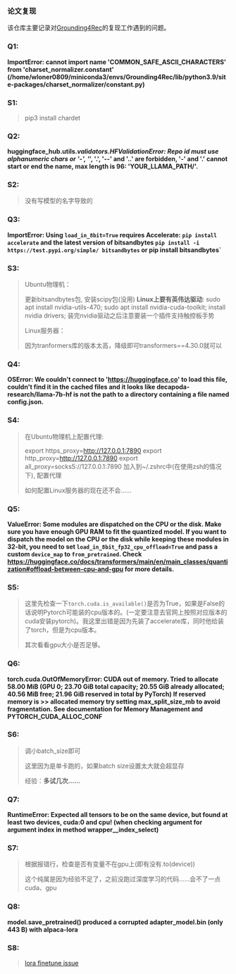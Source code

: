 ### 论文复现

该仓库主要记录对[Grounding4Rec](https://github.com/SAI990323/Grounding4Rec)的复现工作遇到的问题。

### Q1:

**ImportError: cannot import name 'COMMON_SAFE_ASCII_CHARACTERS' from 'charset_normalizer.constant'  (/home/wloner0809/miniconda3/envs/Grounding4Rec/lib/python3.9/site-packages/charset_normalizer/constant.py)**

### S1:

> pip3 install chardet

### Q2:

**huggingface_hub.utils._validators.HFValidationError: Repo id must use alphanumeric chars or '-', '_', '.', '--' and '..' are forbidden, '-' and '.' cannot start or end the name, max length is 96: 'YOUR_LLAMA_PATH/'.**

### S2:

> 没有写模型的名字导致的

### Q3:

**ImportError: Using `load_in_8bit=True` requires Accelerate: `pip install accelerate` and the latest version of bitsandbytes `pip install -i https://test.pypi.org/simple/ bitsandbytes` or pip install bitsandbytes`**

### S3:

> Ubuntu物理机：
>
> 更新bitsandbytes包, 安装scipy包(没用)
> **Linux上要有英伟达驱动**: sudo apt install nvidia-utils-470; sudo apt install nvidia-cuda-toolkit; install nvidia drivers; 装完nvidia驱动之后注意要装一个插件支持触控板手势
>
> Linux服务器：
>
> 因为tranformers库的版本太高，降级即可transformers==4.30.0就可以

### Q4:

**OSError: We couldn't connect to 'https://huggingface.co' to load this file, couldn't find it in the cached files and it looks like decapoda-research/llama-7b-hf is not the path to a directory containing a file named config.json.**

### S4:

> 在Ubuntu物理机上配置代理:
>
> export https_proxy=http://127.0.0.1:7890
> export http_proxy=http://127.0.0.1:7890
> export all_proxy=socks5://127.0.0.1:7890
> 加入到~/.zshrc中(在使用zsh的情况下), 配置代理
>
> 如何配置Linux服务器的现在还不会……

### Q5:

**ValueError: Some modules are dispatched on the CPU or the disk. Make sure you have enough GPU RAM to fit the quantized model. If you want to dispatch the model on the CPU or the disk while keeping these modules in 32-bit, you need to set `load_in_8bit_fp32_cpu_offload=True` and pass a custom `device_map` to `from_pretrained`. Check https://huggingface.co/docs/transformers/main/en/main_classes/quantization#offload-between-cpu-and-gpu for more details.**

### S5:

> 这里先检查一下`torch.cuda.is_available()`是否为True，如果是False的话说明Pytorch可能装的cpu版本的。(一定要注意去官网上按照对应版本的cuda安装pytorch)。我这里出错是因为先装了accelerate库，同时他给装了torch，但是为cpu版本。
>
> 其次看看gpu大小是否足够。

### Q6:

**torch.cuda.OutOfMemoryError: CUDA out of memory. Tried to allocate 58.00 MiB (GPU 0; 23.70 GiB total capacity; 20.55 GiB already allocated; 40.56 MiB free; 21.96 GiB reserved in total by PyTorch) If reserved memory is >> allocated memory try setting max_split_size_mb to avoid fragmentation. See documentation for Memory Management and PYTORCH_CUDA_ALLOC_CONF**

### S6: 

> 调小batch_size即可
>
> 这里因为是单卡跑的，如果batch size设置太大就会超显存
>
> 经验：**多试几次……**

### Q7:

**RuntimeError: Expected all tensors to be on the same device, but found at least two devices, cuda:0 and cpu! (when checking argument for argument index in method wrapper__index_select)**

### S7:

> 根据报错行，检查是否有变量不在gpu上(即有没有.to(device))
>
> 这个纯属是因为经验不足了，之前没跑过深度学习的代码……会不了一点cuda、gpu

 ### Q8:

**model.save_pretrained() produced a corrupted adapter_model.bin (only 443 B) with alpaca-lora**

### S8:

> [lora finetune issue](https://github.com/huggingface/peft/issues/286)

